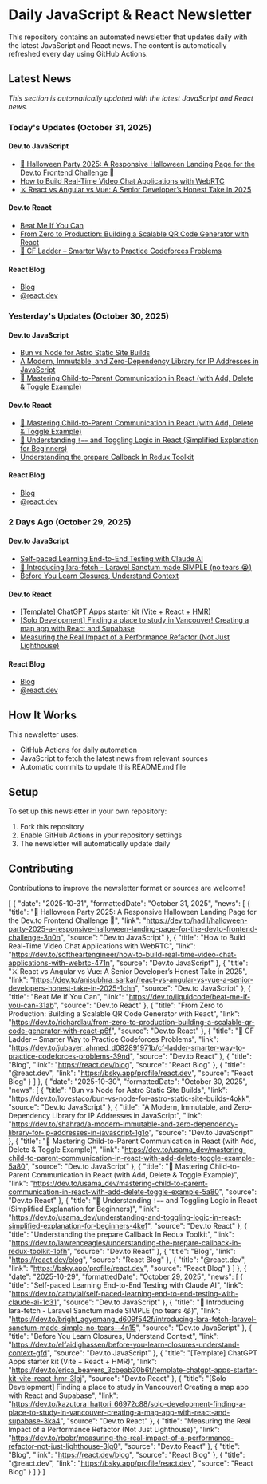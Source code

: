 # Daily JavaScript & React Newsletter

This repository contains an automated newsletter that updates daily with the latest JavaScript and React news. The content is automatically refreshed every day using GitHub Actions.

## Latest News

*This section is automatically updated with the latest JavaScript and React news.*

### Today's Updates (October 31, 2025)

#### Dev.to JavaScript

- [🎃 Halloween Party 2025: A Responsive Halloween Landing Page for the Dev.to Frontend Challenge 👻](https://dev.to/hadil/halloween-party-2025-a-responsive-halloween-landing-page-for-the-devto-frontend-challenge-3n0n)
- [How to Build Real-Time Video Chat Applications with WebRTC](https://dev.to/softheartengineer/how-to-build-real-time-video-chat-applications-with-webrtc-471n)
- [⚔️ React vs Angular vs Vue: A Senior Developer’s Honest Take in 2025](https://dev.to/anisubhra_sarkar/react-vs-angular-vs-vue-a-senior-developers-honest-take-in-2025-1chn)

#### Dev.to React

- [Beat Me If You Can](https://dev.to/liquidcode/beat-me-if-you-can-31ab)
- [From Zero to Production: Building a Scalable QR Code Generator with React](https://dev.to/richardlau/from-zero-to-production-building-a-scalable-qr-code-generator-with-react-p6f)
- [🚀 CF Ladder – Smarter Way to Practice Codeforces Problems](https://dev.to/jubayer_ahmed_d082891971b/cf-ladder-smarter-way-to-practice-codeforces-problems-39nd)

#### React Blog

- [Blog](https://react.dev/blog)
- [@react.dev](https://bsky.app/profile/react.dev)

### Yesterday's Updates (October 30, 2025)

#### Dev.to JavaScript

- [Bun vs Node for Astro Static Site Builds](https://dev.to/lovestaco/bun-vs-node-for-astro-static-site-builds-4okk)
- [A Modern, Immutable, and Zero-Dependency Library for IP Addresses in JavaScript](https://dev.to/shahrad/a-modern-immutable-and-zero-dependency-library-for-ip-addresses-in-javascript-1g1o)
- [🚀 Mastering Child-to-Parent Communication in React (with Add, Delete & Toggle Example)](https://dev.to/usama_dev/mastering-child-to-parent-communication-in-react-with-add-delete-toggle-example-5a80)

#### Dev.to React

- [🚀 Mastering Child-to-Parent Communication in React (with Add, Delete & Toggle Example)](https://dev.to/usama_dev/mastering-child-to-parent-communication-in-react-with-add-delete-toggle-example-5a80)
- [🧠 Understanding `!==` and Toggling Logic in React (Simplified Explanation for Beginners)](https://dev.to/usama_dev/understanding-and-toggling-logic-in-react-simplified-explanation-for-beginners-4ke1)
- [Understanding the prepare Callback In Redux Toolkit](https://dev.to/lawrenceagles/understanding-the-prepare-callback-in-redux-toolkit-1ofh)

#### React Blog

- [Blog](https://react.dev/blog)
- [@react.dev](https://bsky.app/profile/react.dev)

### 2 Days Ago (October 29, 2025)

#### Dev.to JavaScript

- [Self-paced Learning End-to-End Testing with Claude AI](https://dev.to/cathylai/self-paced-learning-end-to-end-testing-with-claude-ai-1c31)
- [🚀 Introducing lara-fetch - Laravel Sanctum made SIMPLE (no tears 😭)](https://dev.to/bright_agyemang_d609f542f/introducing-lara-fetch-laravel-sanctum-made-simple-no-tears--4n15)
- [Before You Learn Closures, Understand Context](https://dev.to/elfaidighassen/before-you-learn-closures-understand-context-gfd)

#### Dev.to React

- [[Template] ChatGPT Apps starter kit (Vite + React + HMR)](https://dev.to/erica_beavers_3cbeab30b6f/template-chatgpt-apps-starter-kit-vite-react-hmr-3lpj)
- [[Solo Development] Finding a place to study in Vancouver! Creating a map app with React and Supabase](https://dev.to/kazutora_hattori_66972c88/solo-development-finding-a-place-to-study-in-vancouver-creating-a-map-app-with-react-and-supabase-3ka4)
- [Measuring the Real Impact of a Performance Refactor (Not Just Lighthouse)](https://dev.to/rbobr/measuring-the-real-impact-of-a-performance-refactor-not-just-lighthouse-3lg0)

#### React Blog

- [Blog](https://react.dev/blog)
- [@react.dev](https://bsky.app/profile/react.dev)

## How It Works

This newsletter uses:
- GitHub Actions for daily automation
- JavaScript to fetch the latest news from relevant sources
- Automatic commits to update this README.md file

## Setup

To set up this newsletter in your own repository:

1. Fork this repository
2. Enable GitHub Actions in your repository settings
3. The newsletter will automatically update daily

## Contributing

Contributions to improve the newsletter format or sources are welcome!

<!-- NEWS_DATA_START -->
[
  {
    "date": "2025-10-31",
    "formattedDate": "October 31, 2025",
    "news": [
      {
        "title": "🎃 Halloween Party 2025: A Responsive Halloween Landing Page for the Dev.to Frontend Challenge 👻",
        "link": "https://dev.to/hadil/halloween-party-2025-a-responsive-halloween-landing-page-for-the-devto-frontend-challenge-3n0n",
        "source": "Dev.to JavaScript"
      },
      {
        "title": "How to Build Real-Time Video Chat Applications with WebRTC",
        "link": "https://dev.to/softheartengineer/how-to-build-real-time-video-chat-applications-with-webrtc-471n",
        "source": "Dev.to JavaScript"
      },
      {
        "title": "⚔️ React vs Angular vs Vue: A Senior Developer’s Honest Take in 2025",
        "link": "https://dev.to/anisubhra_sarkar/react-vs-angular-vs-vue-a-senior-developers-honest-take-in-2025-1chn",
        "source": "Dev.to JavaScript"
      },
      {
        "title": "Beat Me If You Can",
        "link": "https://dev.to/liquidcode/beat-me-if-you-can-31ab",
        "source": "Dev.to React"
      },
      {
        "title": "From Zero to Production: Building a Scalable QR Code Generator with React",
        "link": "https://dev.to/richardlau/from-zero-to-production-building-a-scalable-qr-code-generator-with-react-p6f",
        "source": "Dev.to React"
      },
      {
        "title": "🚀 CF Ladder – Smarter Way to Practice Codeforces Problems",
        "link": "https://dev.to/jubayer_ahmed_d082891971b/cf-ladder-smarter-way-to-practice-codeforces-problems-39nd",
        "source": "Dev.to React"
      },
      {
        "title": "Blog",
        "link": "https://react.dev/blog",
        "source": "React Blog"
      },
      {
        "title": "@react.dev",
        "link": "https://bsky.app/profile/react.dev",
        "source": "React Blog"
      }
    ]
  },
  {
    "date": "2025-10-30",
    "formattedDate": "October 30, 2025",
    "news": [
      {
        "title": "Bun vs Node for Astro Static Site Builds",
        "link": "https://dev.to/lovestaco/bun-vs-node-for-astro-static-site-builds-4okk",
        "source": "Dev.to JavaScript"
      },
      {
        "title": "A Modern, Immutable, and Zero-Dependency Library for IP Addresses in JavaScript",
        "link": "https://dev.to/shahrad/a-modern-immutable-and-zero-dependency-library-for-ip-addresses-in-javascript-1g1o",
        "source": "Dev.to JavaScript"
      },
      {
        "title": "🚀 Mastering Child-to-Parent Communication in React (with Add, Delete & Toggle Example)",
        "link": "https://dev.to/usama_dev/mastering-child-to-parent-communication-in-react-with-add-delete-toggle-example-5a80",
        "source": "Dev.to JavaScript"
      },
      {
        "title": "🚀 Mastering Child-to-Parent Communication in React (with Add, Delete & Toggle Example)",
        "link": "https://dev.to/usama_dev/mastering-child-to-parent-communication-in-react-with-add-delete-toggle-example-5a80",
        "source": "Dev.to React"
      },
      {
        "title": "🧠 Understanding `!==` and Toggling Logic in React (Simplified Explanation for Beginners)",
        "link": "https://dev.to/usama_dev/understanding-and-toggling-logic-in-react-simplified-explanation-for-beginners-4ke1",
        "source": "Dev.to React"
      },
      {
        "title": "Understanding the prepare Callback In Redux Toolkit",
        "link": "https://dev.to/lawrenceagles/understanding-the-prepare-callback-in-redux-toolkit-1ofh",
        "source": "Dev.to React"
      },
      {
        "title": "Blog",
        "link": "https://react.dev/blog",
        "source": "React Blog"
      },
      {
        "title": "@react.dev",
        "link": "https://bsky.app/profile/react.dev",
        "source": "React Blog"
      }
    ]
  },
  {
    "date": "2025-10-29",
    "formattedDate": "October 29, 2025",
    "news": [
      {
        "title": "Self-paced Learning End-to-End Testing with Claude AI",
        "link": "https://dev.to/cathylai/self-paced-learning-end-to-end-testing-with-claude-ai-1c31",
        "source": "Dev.to JavaScript"
      },
      {
        "title": "🚀 Introducing lara-fetch - Laravel Sanctum made SIMPLE (no tears 😭)",
        "link": "https://dev.to/bright_agyemang_d609f542f/introducing-lara-fetch-laravel-sanctum-made-simple-no-tears--4n15",
        "source": "Dev.to JavaScript"
      },
      {
        "title": "Before You Learn Closures, Understand Context",
        "link": "https://dev.to/elfaidighassen/before-you-learn-closures-understand-context-gfd",
        "source": "Dev.to JavaScript"
      },
      {
        "title": "[Template] ChatGPT Apps starter kit (Vite + React + HMR)",
        "link": "https://dev.to/erica_beavers_3cbeab30b6f/template-chatgpt-apps-starter-kit-vite-react-hmr-3lpj",
        "source": "Dev.to React"
      },
      {
        "title": "[Solo Development] Finding a place to study in Vancouver! Creating a map app with React and Supabase",
        "link": "https://dev.to/kazutora_hattori_66972c88/solo-development-finding-a-place-to-study-in-vancouver-creating-a-map-app-with-react-and-supabase-3ka4",
        "source": "Dev.to React"
      },
      {
        "title": "Measuring the Real Impact of a Performance Refactor (Not Just Lighthouse)",
        "link": "https://dev.to/rbobr/measuring-the-real-impact-of-a-performance-refactor-not-just-lighthouse-3lg0",
        "source": "Dev.to React"
      },
      {
        "title": "Blog",
        "link": "https://react.dev/blog",
        "source": "React Blog"
      },
      {
        "title": "@react.dev",
        "link": "https://bsky.app/profile/react.dev",
        "source": "React Blog"
      }
    ]
  }
]
<!-- NEWS_DATA_END -->
